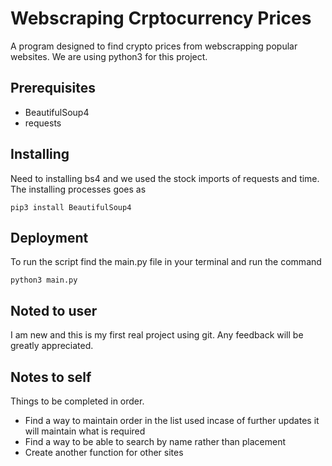 # Webscraping Crptocurrency Prices

A program designed to find crypto prices from webscrapping popular websites. We are using python3 for this project.

## Prerequisites

* BeautifulSoup4 
* requests

## Installing 

Need to installing bs4 and we used the stock imports of requests and time.
The installing processes goes as
```
pip3 install BeautifulSoup4 
```
## Deployment

To run the script find the main.py file in your terminal and run the command

```
python3 main.py
```

## Noted to user

I am new and this is my first real project using git. Any feedback will be greatly appreciated.

## Notes to self

Things to be completed in order.
* Find a way to maintain order in the list used incase of further updates it will maintain what is required
* Find a way to be able to search by name rather than placement
* Create another function for other sites 


